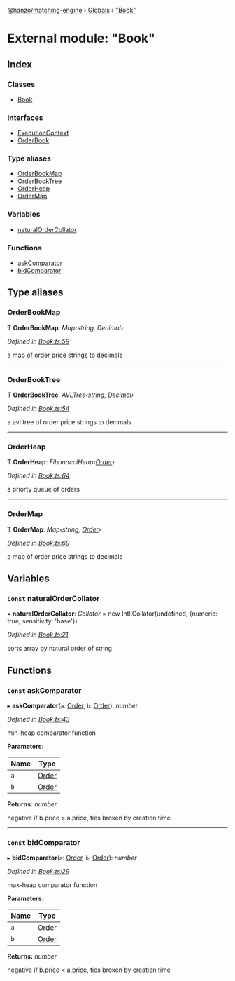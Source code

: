 [@hanzo/matching-engine](../README.md) › [Globals](../globals.md) › ["Book"](_book_.md)

# External module: "Book"

## Index

### Classes

* [Book](../classes/_book_.book.md)

### Interfaces

* [ExecutionContext](../interfaces/_book_.executioncontext.md)
* [OrderBook](../interfaces/_book_.orderbook.md)

### Type aliases

* [OrderBookMap](_book_.md#orderbookmap)
* [OrderBookTree](_book_.md#orderbooktree)
* [OrderHeap](_book_.md#orderheap)
* [OrderMap](_book_.md#ordermap)

### Variables

* [naturalOrderCollator](_book_.md#const-naturalordercollator)

### Functions

* [askComparator](_book_.md#const-askcomparator)
* [bidComparator](_book_.md#const-bidcomparator)

## Type aliases

###  OrderBookMap

Ƭ **OrderBookMap**: *Map‹string, Decimal›*

*Defined in [Book.ts:59](https://github.com/hanzoai/matching-engine/blob/6b11edf/src/Book.ts#L59)*

a map of order price strings to decimals

___

###  OrderBookTree

Ƭ **OrderBookTree**: *AVLTree‹string, Decimal›*

*Defined in [Book.ts:54](https://github.com/hanzoai/matching-engine/blob/6b11edf/src/Book.ts#L54)*

a avl tree of order price strings to decimals

___

###  OrderHeap

Ƭ **OrderHeap**: *FibonacciHeap‹[Order](../classes/_order_.order.md)›*

*Defined in [Book.ts:64](https://github.com/hanzoai/matching-engine/blob/6b11edf/src/Book.ts#L64)*

a priorty queue of orders

___

###  OrderMap

Ƭ **OrderMap**: *Map‹string, [Order](../classes/_order_.order.md)›*

*Defined in [Book.ts:69](https://github.com/hanzoai/matching-engine/blob/6b11edf/src/Book.ts#L69)*

a map of order price strings to decimals

## Variables

### `Const` naturalOrderCollator

• **naturalOrderCollator**: *Collator* =  new Intl.Collator(undefined, {numeric: true, sensitivity: 'base'})

*Defined in [Book.ts:21](https://github.com/hanzoai/matching-engine/blob/6b11edf/src/Book.ts#L21)*

sorts array by natural order of string

## Functions

### `Const` askComparator

▸ **askComparator**(`a`: [Order](../classes/_order_.order.md), `b`: [Order](../classes/_order_.order.md)): *number*

*Defined in [Book.ts:43](https://github.com/hanzoai/matching-engine/blob/6b11edf/src/Book.ts#L43)*

min-heap comparator function

**Parameters:**

Name | Type |
------ | ------ |
`a` | [Order](../classes/_order_.order.md) |
`b` | [Order](../classes/_order_.order.md) |

**Returns:** *number*

negative if b.price > a.price, ties broken by creation time

___

### `Const` bidComparator

▸ **bidComparator**(`a`: [Order](../classes/_order_.order.md), `b`: [Order](../classes/_order_.order.md)): *number*

*Defined in [Book.ts:29](https://github.com/hanzoai/matching-engine/blob/6b11edf/src/Book.ts#L29)*

max-heap comparator function

**Parameters:**

Name | Type |
------ | ------ |
`a` | [Order](../classes/_order_.order.md) |
`b` | [Order](../classes/_order_.order.md) |

**Returns:** *number*

negative if b.price < a.price, ties broken by creation time
